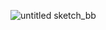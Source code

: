 
![untitled sketch_bb](https://user-images.githubusercontent.com/20165450/51313844-9f662e80-1a5f-11e9-911c-ddd88f1d32c2.png)
